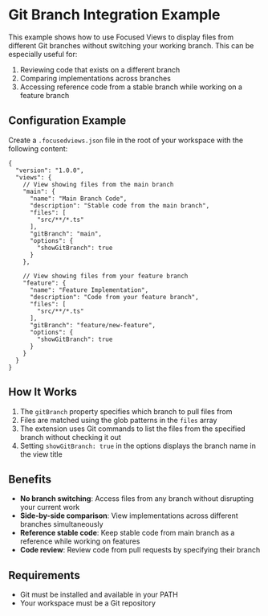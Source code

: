 # Git Branch Integration Example

This example shows how to use Focused Views to display files from different Git branches without switching your working branch. This can be especially useful for:

1. Reviewing code that exists on a different branch
2. Comparing implementations across branches
3. Accessing reference code from a stable branch while working on a feature branch

## Configuration Example

Create a `.focusedviews.json` file in the root of your workspace with the following content:

```jsonc
{
  "version": "1.0.0",
  "views": {
    // View showing files from the main branch
    "main": {
      "name": "Main Branch Code",
      "description": "Stable code from the main branch",
      "files": [
        "src/**/*.ts"
      ],
      "gitBranch": "main",
      "options": {
        "showGitBranch": true
      }
    },
    
    // View showing files from your feature branch
    "feature": {
      "name": "Feature Implementation",
      "description": "Code from your feature branch",
      "files": [
        "src/**/*.ts"
      ],
      "gitBranch": "feature/new-feature",
      "options": {
        "showGitBranch": true
      }
    }
  }
}
```

## How It Works

1. The `gitBranch` property specifies which branch to pull files from
2. Files are matched using the glob patterns in the `files` array
3. The extension uses Git commands to list the files from the specified branch without checking it out
4. Setting `showGitBranch: true` in the options displays the branch name in the view title

## Benefits

- **No branch switching**: Access files from any branch without disrupting your current work
- **Side-by-side comparison**: View implementations across different branches simultaneously
- **Reference stable code**: Keep stable code from main branch as a reference while working on features
- **Code review**: Review code from pull requests by specifying their branch

## Requirements

- Git must be installed and available in your PATH
- Your workspace must be a Git repository
